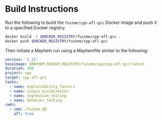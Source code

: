 # Build Instructions

Run the following to build the `fuzzme/cpp-afl-gcc` Docker image and push it to a specified Docker registry.

```sh
docker build -t $DOCKER_REGISTRY/fuzzme/cpp-afl-gcc .
docker push $DOCKER_REGISTRY/fuzzme/cpp-afl-gcc
```

Then initiate a Mayhem run using a Mayhemfile similar to the following:

```yaml
version: '1.12'
baseimage: $MAYHEM_DOCKER_REGISTRY/fuzzme/cpp/cpp-afl-gcc:latest
duration: 300
project: cpp
target: cpp-afl-gcc
tasks:
  - name: exploitability_factors
  - name: corpus_minimization
  - name: regression_testing
  - name: behavior_testing
cmds:
  - cmd: /fuzzme @@
    afl: true
```